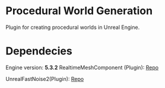 # Procedural World Generation
Plugin for creating procedural worlds in Unreal Engine.

# Dependecies
Engine version: **5.3.2**
RealtimeMeshComponent (Plugin): [Repo](https://github.com/ArtemIyX/FastNoiseUnreal)

UnrealFastNoise2(Plugin): [Repo](https://github.com/ArtemIyX/RealtimeMeshUnreal)
